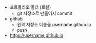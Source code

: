 * 포트폴리오 폴더 (로컬)
  * git 저장소로 만들어서 commit
* github
  * 원격 저장소 이름을 username.github.io
  * push
* https://username.github.io 